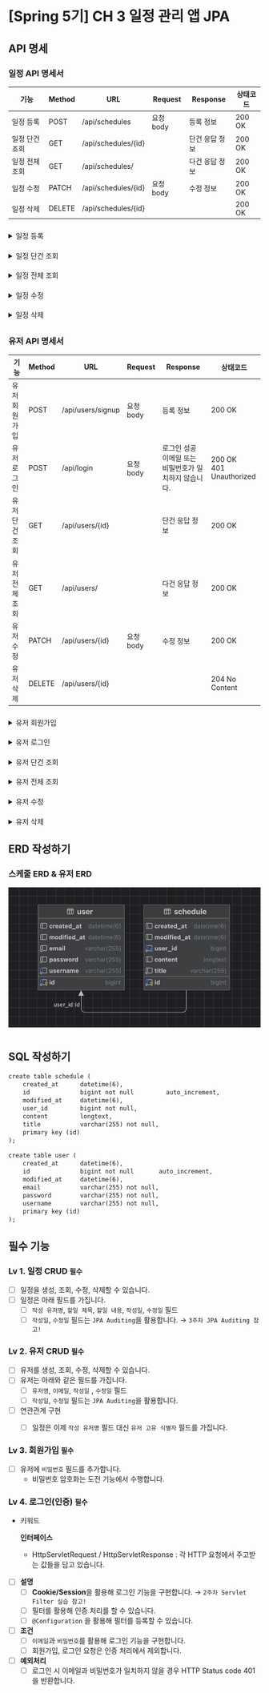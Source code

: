 # [Spring 5기] CH 3 일정 관리 앱 JPA   
####
###
## API 명세
### 일정 API 명세서
| 기능      | Method | URL             | Request | Response | 상태코드 |
|---------|--------|-----------------|---------|----------|------|
| 일정 등록   | POST   | /api/schedules  | 요청 body | 등록 정보    | 200 OK |
| 일정 단건 조회 | GET    | /api/schedules/{id} |         | 단건 응답 정보 | 200 OK |
| 일정 전체 조회 | GET    | /api/schedules/ |         | 다건 응답 정보 | 200 OK |
| 일정 수정   | PATCH  | /api/schedules/{id} | 요청 body | 수정 정보    | 200 OK |
| 일정 삭제   | DELETE | /api/schedules/{id} |         |          | 200 OK |

###
###
<details>
    <summary>일정 등록</summary>   

요청: 

```json
{
    "userId": 3,
    "title": "title",
    "content": "content"
}
```

응답: 
```json
{
    "id": 1,
    "username": "name",
    "title": "title",
    "content": "content"
}
```
</details>  


####
<details>
    <summary>일정 단건 조회</summary>   

요청:

응답:
```json
{
  "id": 1,
  "username": "name",
  "title": "title",
  "content": "content"
}
```
</details>  

####
<details>
    <summary>일정 전체 조회</summary>   

요청:

응답:
```json
[
  {
    "id": 1,
    "username": "name",
    "title": "title",
    "content": "content"
  }
]
```
</details>  


####
<details>
    <summary>일정 수정</summary>   

요청:
```json
{
    "userId": 1,
    "title": "title2",
    "content": "content2"
}
```

응답:
```json
[
  {
    "id": 1,
    "username": "name",
    "title": "title",
    "content": "content2"
  }
]
```
</details>  


####
<details>
    <summary>일정 삭제</summary>   

요청: 

응답:

</details>  


###
##
### 유저 API 명세서
| 기능           | Method | URL               | Request | Response | 상태코드                         |
|--------------|--------|-------------------|---------|----------|------------------------------|
| 유저 회원가입      | POST   | /api/users/signup | 요청 body | 등록 정보    | 200 OK <br/>                 |
| 유저 로그인       | POST    | /api/login        | 요청 body    | 로그인 성공 <br/> 이메일 또는 비밀번호가 일치하지 않습니다.  | 200 OK <br/>401 Unauthorized |
| 유저 단건 조회     | GET    | /api/users/{id}   |         | 단건 응답 정보 | 200 OK                       |
| 유저 전체 조회     | GET    | /api/users/       |         | 다건 응답 정보 | 200 OK                       |
| 유저 수정        | PATCH  | /api/users/{id}   | 요청 body | 수정 정보    | 200 OK                       |
| 유저 삭제        | DELETE | /api/users/{id}   |         |          | 204 No Content               |

###
<details>
    <summary>유저 회원가입</summary> 

요청:

```json
{
    "username": "name",
    "email": "name@gmail.com",
    "password": "name1234"
}
```

응답:
```json
{
  "id": 1,
  "username": "name",
  "email": "name@gmail.com",
  "password": "name1234"
}
```
</details>


####
<details>  
    <summary>유저 로그인</summary>  

요청:

```json
{
    "email": "name@gmail.com",
    "password": "name1234"
}

```

응답:
```
로그인 성공
```
</details>


####
<details>  
    <summary>유저 단건 조회</summary>  

요청: 

응답:  

```json
{
    "id": 1,
    "username": "name",
    "email": "name@gmail.com",
    "password": "name1234"
}
```

</details>


####
<details>
    <summary>유저 전체 조회</summary>  

요청: 

응답:
```json
[
  {
    "id": 1,
    "username": "name",
    "email": "name@gmail.com",
    "password": "name1234"
  }
]
```
</details>


####
<details>
    <summary>유저 수정</summary>  

요청:
```json
{
    "username": "name2",
    "email": "name2@gmail.com",
    "password": "name1234"
}
```

응답:   
```json
{
    "id": 1,
    "username": "name2",
    "email": "name2@gmail.com",
    "password": "name1234"
}
```

</details>



####
<details>
    <summary>유저 삭제</summary> 

요청:  

응답:

</details>   



###
###
## ERD 작성하기  
### 스케줄 ERD & 유저 ERD
![asd](/images/erd.png)


#
## SQL 작성하기
```
create table schedule (
    created_at      datetime(6),
    id              bigint not null         auto_increment,
    modified_at     datetime(6),
    user_id         bigint not null,
    content         longtext,
    title           varchar(255) not null,
    primary key (id)
);
```

```
create table user (
    created_at      datetime(6),
    id              bigint not null       auto_increment,
    modified_at     datetime(6),
    email           varchar(255) not null,
    password        varchar(255) not null,
    username        varchar(255) not null,
    primary key (id)
);
```

###
###

## 필수 기능
### Lv 1. 일정 CRUD  `필수`

- [ ]  일정을 생성, 조회, 수정, 삭제할 수 있습니다.
- [ ]  일정은 아래 필드를 가집니다.
    - [ ]  `작성 유저명`, `할일 제목`, `할일 내용`, `작성일`, `수정일` 필드
    - [ ]  `작성일`, `수정일` 필드는 `JPA Auditing`을 활용합니다. → `3주차 JPA Auditing 참고!`
####
###
### Lv 2. 유저 CRUD  `필수`

- [ ]  유저를 생성, 조회, 수정, 삭제할 수 있습니다.
- [ ]  유저는 아래와 같은 필드를 가집니다.
    - [ ]  `유저명`, `이메일`, `작성일` , `수정일` 필드
    - [ ]  `작성일`, `수정일` 필드는 `JPA Auditing`을 활용합니다.
- [ ]  연관관계 구현
    - [ ]  일정은 이제 `작성 유저명` 필드 대신 `유저 고유 식별자` 필드를 가집니다.


####
###
### Lv 3. 회원가입  `필수`

- [ ]  유저에 `비밀번호` 필드를 추가합니다.
    - 비밀번호 암호화는 도전 기능에서 수행합니다.

####
###
### Lv 4. 로그인(인증)  `필수`

- 키워드

  **인터페이스**

    - HttpServletRequest / HttpServletResponse : 각 HTTP 요청에서 주고받는 값들을 담고 있습니다.
- [ ]  **설명**
    - [ ]  **Cookie/Session**을 활용해 로그인 기능을 구현합니다. → `2주차 Servlet Filter 실습 참고!`
    - [ ]  필터를 활용해 인증 처리를 할 수 있습니다.
    - [ ]  `@Configuration` 을 활용해 필터를 등록할 수 있습니다.
- [ ]  **조건**
    - [ ]  `이메일`과 `비밀번호`를 활용해 로그인 기능을 구현합니다.
    - [ ]  회원가입, 로그인 요청은 인증 처리에서 제외합니다.
- [ ]  **예외처리**
    - [ ]  로그인 시 이메일과 비밀번호가 일치하지 않을 경우 HTTP Status code 401을 반환합니다.